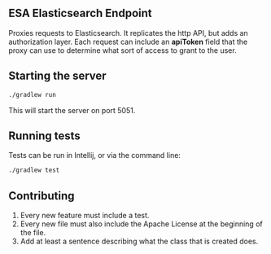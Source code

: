 ESA Elasticsearch Endpoint
--------------------------

Proxies requests to Elasticsearch. It replicates the http API, but adds an authorization layer.
Each request can include an __apiToken__ field that the proxy can use to determine what sort of
access to grant to the user.

## Starting the server
```bash
./gradlew run
```

This will start the server on port 5051.

## Running tests
Tests can be run in Intellij, or via the command line:

```bash
./gradlew test
```

## Contributing
1. Every new feature must include a test. 
2. Every new file must also include the Apache License at the beginning of the file.
3. Add at least a sentence describing what the class that is created does.
